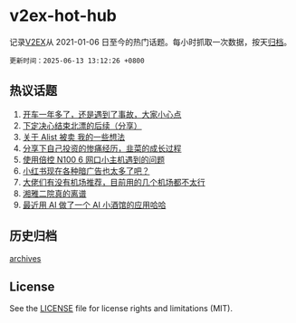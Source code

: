 # v2ex-hot-hub

 记录[V2EX](https://www.v2ex.com/)从 2021-01-06 日至今的热门话题。每小时抓取一次数据，按天[归档](archives)。

`更新时间：2025-06-13 13:12:26 +0800`

## 热议话题

1. [开车一年多了，还是遇到了事故，大家小心点](https://www.v2ex.com/t/1138192)
1. [下定决心结束北漂的后续（分享）](https://www.v2ex.com/t/1138278)
1. [关于 Alist 被卖 我的一些想法](https://www.v2ex.com/t/1138250)
1. [分享下自己投资的惨痛经历，韭菜的成长过程](https://www.v2ex.com/t/1138195)
1. [使用倍控 N100 6 网口小主机遇到的问题](https://www.v2ex.com/t/1138283)
1. [小红书现在各种暗广告也太多了吧？](https://www.v2ex.com/t/1138160)
1. [大佬们有没有机场推荐，目前用的几个机场都不太行](https://www.v2ex.com/t/1138339)
1. [湘雅二院真的离谱](https://www.v2ex.com/t/1138324)
1. [最近用 AI 做了一个 AI 小酒馆的应用哈哈](https://www.v2ex.com/t/1138170)

## 历史归档

[archives](archives)

## License

See the [LICENSE](LICENSE) file for license rights and limitations (MIT).
